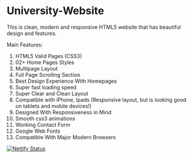 # University-Website

This is clean, modern and responsive HTML5 website that has beautiful design and  features. 

Main Features:

1.  HTML5 Valid Pages (CSS3)
2.  02+ Home Pages Styles
3.  Multipage Layout
4.  Full Page Scrolling Section
5.  Best Design Experience With Homepages
6.  Super fast loading speed
7.  Super Clear and Clean Layout
8.  Compatible with iPhone, Ipads (Responsive layout, but is looking good on tablets and mobile devices!)
9.  Designed With Responsiveness in Mind
10. Smooth css3 animations
11. Working Contact Form
12. Google Web Fonts
13. Compatible With Major Modern Browsers  

[![Netlify Status](https://api.netlify.com/api/v1/badges/35077d3c-c060-4809-b7cb-f4fb65cfdb0c/deploy-status)](university-responsive.netlify.app)



